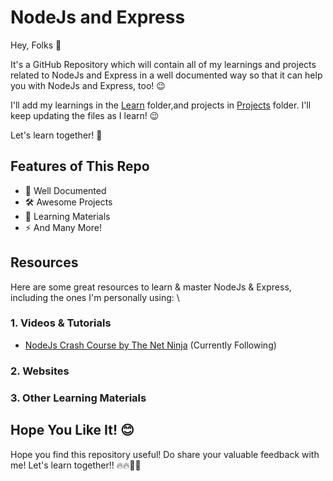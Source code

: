 # NodeJs and Express
Hey, Folks 👋

It's a GitHub Repository which will contain all of my learnings and projects related to NodeJs and Express in a well documented way so that it can help you with NodeJs and Express, too! 😉

I'll add my learnings in the [Learn](/Learn) folder,and projects in [Projects](/Projects) folder. I'll keep updating the files as I learn! :wink:

Let's learn together! :handshake:

## Features of This Repo
- 📃 Well Documented
- 🛠️ Awesome Projects
- :blue_book: Learning Materials
- ⚡ And Many More!

## Resources
Here are some great resources to learn & master NodeJs & Express, including the ones I'm personally using: \
### 1. Videos & Tutorials
   - [NodeJs Crash Course by The Net Ninja](https://youtube.com/playlist?list=PL4cUxeGkcC9jsz4LDYc6kv3ymONOKxwBU) (Currently Following)
### 2. Websites
### 3. Other Learning Materials

## Hope You Like It! :blush:
Hope you find this repository useful! Do share your valuable feedback with me! Let's learn together!! :fire::fire::rocket::rocket:
